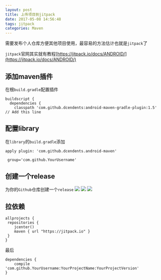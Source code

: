 ```yaml
---
layout: post
title: 上传项目到jitpack
date: 2017-05-08 14:56:48
tags: jitpack
categories: Maven
---
```


需要发布个人仓库方便其他项目使用，最容易的方法估计也就是`jitpack`了

`jitpack`官网其实就有教程[https://jitpack.io/docs/ANDROID/](https://jitpack.io/docs/ANDROID/)

<!-- More -->

## 添加maven插件
在根`build.gradle`配置插件
```
buildscript {
  dependencies {
    classpath 'com.github.dcendents:android-maven-gradle-plugin:1.5' // Add this line
```

## 配置library
在`library`的`build.gradle`添加
```
apply plugin: 'com.github.dcendents.android-maven'  

 group='com.github.YourUsername'
```

## 创建一个release
为你的`Github`仓库创建一个`release`
![](http://images.zyhang.com/17-5-8/84269509-file_1494227979898_fc74.png)
![](http://images.zyhang.com/17-5-8/22225564-file_1494228002946_9e3c.png)
![](http://images.zyhang.com/17-5-8/38416150-file_1494228025794_2f35.png)

## 拉依赖
```
allprojects {
 repositories {
    jcenter()
    maven { url "https://jitpack.io" }
 }
}
```
最后
```
dependencies {
    compile 'com.github.YourUsername:YourProjectName:YourProjectVersion'
}
```
